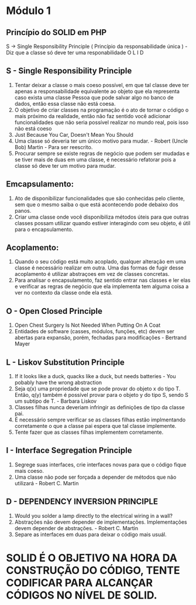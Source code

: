 # Módulo 1

## Princípio do SOLID em PHP
S -> Single Responsibility Principle ( Princípio da responsabilidade única ) - Diz que a classe só deve ter uma responabilidade
O
L
I
D

## S - Single Responsibility Principle
1. Tentar deixar a classe o mais coeso possível, em que tal classe deve ter apenas a responsabilidade equivalente ao objeto que ela representa
caso exista uma classe Pessoa que pode salvar algo no banco de dados, então essa classe não está coesa.
2. O objetivo de criar classes na programação é o ato de tornar o código o mais próximo da realidade, então não faz sentido você
adicionar funcionalidades que não seria possível realizar no mundo real, pois isso não está coeso
3. Just Because You Car, Doesn't Mean You Should
4. Uma classe só deveria ter um único motivo para mudar. - Robert (Uncle Bob) Martin - Para ser reescrito.
5. Procurar sempre se existe regras de negócio que podem ser mudadas e se tiver mais de duas em uma classe, é necessário refatorar
pois a classe só deve ter um motivo para mudar.

## Emcapsulamento:
1. Ato de disponibilizar funcionalidades que são conhecidas pelo cliente, sem que o mesmo saiba o que está acontecendo pode debaixo dos panos.
2. Criar uma classe onde você disponibiliza métodos úteis para que outras classes possam utilizar quando estiver interagindo com seu objeto, é útil para o 
encapsulamento.

## Acoplamento:
1. Quando o seu código está muito acoplado, qualquer alteração em uma classe é necessário realizar em outra. Uma das formas de fugir desse 
acoplamento é utilizar abstraçoes em vez de classes concretas.
2. Para analisar o encapsulamento, faz sentido entrar nas classes e ler elas e verificar as regras de negócio que ela implementa tem alguma
coisa a ver no contexto da classe onde ela está.

## O - Open Closed Principle
1. Open Chest Surgery Is Not Needed When Putting On A Coat
2. Entidades de software (casses, módulos, funções, etc) devem ser abertas para expansão, porém, fechadas para modificações - Bertrand Mayer

## L - Liskov Substitution Principle
1. If it looks like a duck, quacks like a duck, but needs batteries - You pobably have the wrong abstraction
2. Seja q(x) uma propriedade que se pode provar do objeto x do tipo T. Então, q(y) também é possível provar para o objeto y do tipo S, 
sendo S um subtipo de T. - Barbara Liskov
3. Classes filhas nunca deveriam infringir as definições de tipo da classe pai.
4. É necessário sempre verificar se as classes filhas estão implmentando corretamente o que a classe pai espera que tal classe implemente.
5. Tente fazer que as classes filhas implementem corretamente.

## I - Interface Segregation Principle
1. Segrege suas interfaces, crie interfaces novas para que o código fique mais coeso.
2. Uma classe não pode ser forçada a depender de métodos que não utilizará - Robert C. Martin

## D - DEPENDENCY INVERSION PRINCIPLE
1. Would you solder a lamp directly to the electrical wiring in a wall?
2. Abstrações não devem depender de implementações. Implementações devem depender de abstrações. - Robert C. Martin
3. Separe as interfaces em duas para deixar o código mais usuál.

# SOLID É O OBJETIVO NA HORA DA CONSTRUÇÃO DO CÓDIGO, TENTE CODIFICAR PARA ALCANÇAR CÓDIGOS NO NÍVEL DE SOLID.